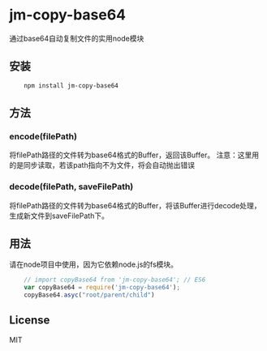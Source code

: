 # jm-copy-base64
通过base64自动复制文件的实用node模块

## 安装

``` bash
    npm install jm-copy-base64
```

## 方法

###     encode(filePath)

将filePath路径的文件转为base64格式的Buffer，返回该Buffer。
注意：这里用的是同步读取，若该path指向不为文件，将会自动抛出错误

###     decode(filePath, saveFilePath)

将filePath路径的文件转为base64格式的Buffer，将该Buffer进行decode处理，生成新文件到saveFilePath下。

## 用法

请在node项目中使用，因为它依赖node.js的fs模块。

``` Javascript
    // import copyBase64 from 'jm-copy-base64'; // ES6
    var copyBase64 = require('jm-copy-base64');
    copyBase64.asyc("root/parent/child")
```

## License

MIT
